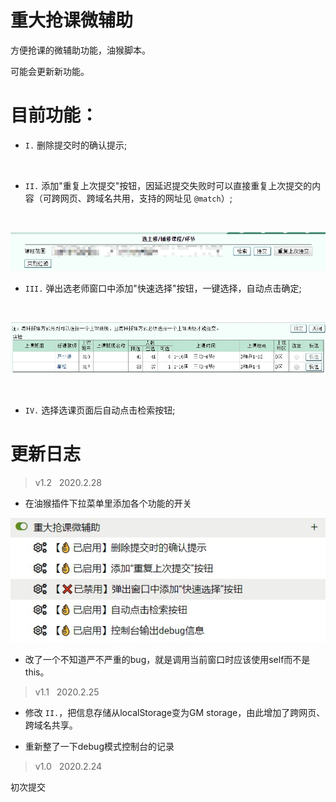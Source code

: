 <!-- 空格 &nbsp; -->
# 重大抢课微辅助
方便抢课的微辅助功能，油猴脚本。

可能会更新新功能。

# 目前功能：
+ `I.` 删除提交时的确认提示; 
<br>

+ `II.` 添加"重复上次提交"按钮，因延迟提交失败时可以直接重复上次提交的内容（可跨网页、跨域名共用，支持的网址见 `@match`）; 
<br>

  ![重复上次提交](readmepics/II.jpg#pic_center)
<br>

+ `III.` 弹出选老师窗口中添加"快速选择"按钮，一键选择，自动点击确定; 
<br>

  ![快速选择](readmepics/III.jpg#pic_center)

<br>

+ `IV.` 选择选课页面后自动点击检索按钮;

<!-- + `V.` 点击检索按钮时自动输入验证码; -->

# 更新日志 
<!-- > v1.2 &nbsp; 2020.2.?

- 添加功能 `V.` 点击检索按钮时自动输入验证码 (TODO)

  感谢OCR开源库[https://github.com/naptha/tesseract.js#tesseractjs](https://github.com/naptha/tesseract.js#tesseractjs)
-->

> v1.2 &nbsp; 2020.2.28

- 在油猴插件下拉菜单里添加各个功能的开关 

![下拉菜单](readmepics/menu.jpg#pic_center)

- 改了一个不知道严不严重的bug，就是调用当前窗口时应该使用self而不是this。

<!-- - [deprecated] 显示上次提交的记录作为提示 -->

> v1.1 &nbsp; 2020.2.25 

- 修改 `II.`，把信息存储从localStorage变为GM storage，由此增加了跨网页、跨域名共享。

- 重新整了一下debug模式控制台的记录

> v1.0 &nbsp; 2020.2.24

初次提交
